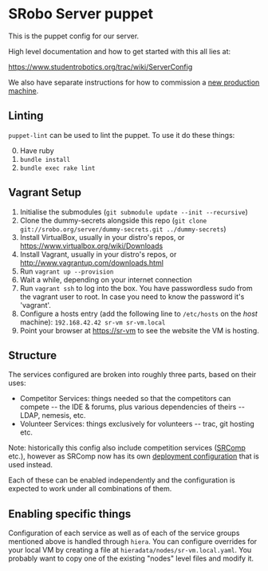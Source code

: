 # SRobo Server puppet

This is the puppet config for our server.

High level documentation and how to get started with this all lies at:

https://www.studentrobotics.org/trac/wiki/ServerConfig

We also have separate instructions for how to commission a
[new production machine](./new-machine.md).

## Linting

`puppet-lint` can be used to lint the puppet. To use it do these things:

0. Have ruby
1. `bundle install`
2. `bundle exec rake lint`

## Vagrant Setup

1. Initialise the submodules (`git submodule update --init --recursive`)
2. Clone the dummy-secrets alongside this repo (`git clone git://srobo.org/server/dummy-secrets.git ../dummy-secrets`)
3. Install VirtualBox, usually in your distro's repos, or https://www.virtualbox.org/wiki/Downloads
4. Install Vagrant, usually in your distro's repos, or http://www.vagrantup.com/downloads.html
5. Run `vagrant up --provision`
6. Wait a while, depending on your internet connection
7. Run `vagrant ssh` to log into the box. You have passwordless sudo from the
   vagrant user to root. In case you need to know the password it's 'vagrant'.
8. Configure a hosts entry (add the following line to `/etc/hosts` on the
   *host* machine): `192.168.42.42 sr-vm sr-vm.local`
9. Point your browser at <https://sr-vm> to see the website the VM is hosting.

## Structure

The services configured are broken into roughly three parts, based on their
uses:

 - Competitor Services: things needed so that the competitors can compete -- the
   IDE & forums, plus various dependencies of theirs -- LDAP, nemesis, etc.
 - Volunteer Services: things exclusively for volunteers -- trac, git hosting
   etc.

Note: historically this config also include competition services ([SRComp][srcomp]
etc.), however as SRComp now has its own [deployment configuration][srcomp-puppet]
that is used instead.

Each of these can be enabled independently and the configuration is expected to
work under all combinations of them.

[srcomp]: https://github.com/PeterJCLaw/srcomp
[srcomp-puppet]: https://github.com/PeterJCLaw/srcomp-puppet

## Enabling specific things

Configuration of each service as well as of each of the service groups mentioned
above is handled through `hiera`. You can configure overrides for your local VM
by creating a file at `hieradata/nodes/sr-vm.local.yaml`. You probably want to
copy one of the existing "nodes" level files and modify it.
